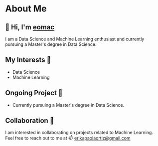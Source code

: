 # About Me

## 👋 Hi, I'm [eomac](https://github.com/eomac)

I am a Data Science and Machine Learning enthusiast and currently pursuing a Master's degree in Data Science. 

## My Interests 👀 

- Data Science 
- Machine Learning 

## Ongoing Project 🌱

- Currently pursuing a Master's degree in Data Science. 

## Collaboration 💞️

I am interested in collaborating on projects related to Machine Learning. Feel free to reach out to me at 📫 erikapaolaortiz@gmail.com
